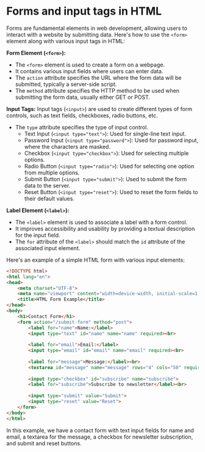 # Forms and input tags in HTML

Forms are fundamental elements in web development, allowing users to interact with a website by submitting data. Here's how to use the `<form>` element along with various input tags in HTML:

**Form Element (`<form>`):**
- The `<form>` element is used to create a form on a webpage.
- It contains various input fields where users can enter data.
- The `action` attribute specifies the URL where the form data will be submitted, typically a server-side script.
- The `method` attribute specifies the HTTP method to be used when submitting the form data, usually either GET or POST.

**Input Tags:**
Input tags (`<input>`) are used to create different types of form controls, such as text fields, checkboxes, radio buttons, etc.
- The `type` attribute specifies the type of input control.
  - Text Input (`<input type="text">`): Used for single-line text input.
  - Password Input (`<input type="password">`): Used for password input, where the characters are masked.
  - Checkbox (`<input type="checkbox">`): Used for selecting multiple options.
  - Radio Button (`<input type="radio">`): Used for selecting one option from multiple options.
  - Submit Button (`<input type="submit">`): Used to submit the form data to the server.
  - Reset Button (`<input type="reset">`): Used to reset the form fields to their default values.

**Label Element (`<label>`):**
- The `<label>` element is used to associate a label with a form control.
- It improves accessibility and usability by providing a textual description for the input field.
- The `for` attribute of the `<label>` should match the `id` attribute of the associated input element.

Here's an example of a simple HTML form with various input elements:

```html
<!DOCTYPE html>
<html lang="en">
<head>
    <meta charset="UTF-8">
    <meta name="viewport" content="width=device-width, initial-scale=1.0">
    <title>HTML Form Example</title>
</head>
<body>
    <h1>Contact Form</h1>
    <form action="/submit-form" method="post">
        <label for="name">Name:</label>
        <input type="text" id="name" name="name" required><br>
        
        <label for="email">Email:</label>
        <input type="email" id="email" name="email" required><br>
        
        <label for="message">Message:</label><br>
        <textarea id="message" name="message" rows="4" cols="50" required></textarea><br>
        
        <input type="checkbox" id="subscribe" name="subscribe">
        <label for="subscribe">Subscribe to newsletter</label><br>
        
        <input type="submit" value="Submit">
        <input type="reset" value="Reset">
    </form>
</body>
</html>
```

In this example, we have a contact form with text input fields for name and email, a textarea for the message, a checkbox for newsletter subscription, and submit and reset buttons.
